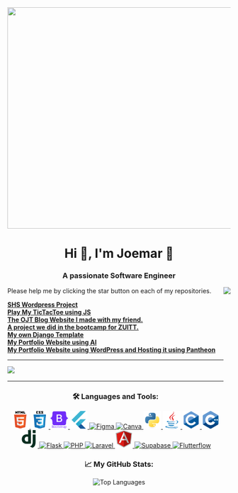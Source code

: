 <img  height="500" width="1000" align="center" src="https://64.media.tumblr.com/21662d0c029e877d79c9c6f768165bc9/44528f76b4bcd124-64/s500x750/3727e9126b5cea9c7fcfdaf19c0d32400149bc50.gif">
<h1 align="center">Hi 👋, I'm Joemar 🚀</h1>
<h3 align="center">A passionate Software Engineer</h3>
<img  height="350" align="right" src="https://mir-s3-cdn-cf.behance.net/project_modules/hd/7d239486126039.5d908668ad9ef.jpg">

<p align="left">Please help me by clicking the star button on each of my repositories.</p>

<p align="left">
  <a href="https://fafacologne.wordpress.com/"><strong>SHS Wordpress Project</strong></a>
  <br>
  <a href="https://mar-tic-tac-toe.onrender.com/"><strong>Play My TicTacToe using JS</strong></a>
  <br>
  <a href="https://adrian-joemar-ojt-blogs.onrender.com/"><strong>The OJT Blog Website I made with my friend.</strong></a>
  <br>
  <a href="https://joemar25.github.io/fcb-portfolio/"><strong>A project we did in the bootcamp for ZUITT.</strong></a>
  <br>
  <a href="https://mar-custom-django-template.onrender.com/"><strong>My own Django Template</strong></a>
  <br>
  <a href="https://joemar-j-cardio-portfoliovnyr8ov9ho.codedesign.app/"><strong>My Portfolio Website using AI</strong></a>
  <br>
  <a href="https://dev-mar-portfolio-web.pantheonsite.io/"><strong>My Portfolio Website using WordPress and Hosting it using Pantheon</strong></a>
</p>

<hr/>

<a href="https://github.com/DenverCoder1/readme-typing-svg">
  <img src="https://readme-typing-svg.demolab.com?font=Source+Serif+Pro&size=30&duration=3000&pause=1000&color=00DA22&center=true&vCenter=true&width=435&lines=SELECT+*+FROM+'World';+WHERE+'Someone'+LIKE+'%25You%25'">
</a>

<hr/>
<h3 align="center">🛠️ Languages and Tools:</h3>
<p align="center">
  <a href="https://www.w3.org/html/" target="_blank" rel="noreferrer">
    <img src="https://raw.githubusercontent.com/devicons/devicon/master/icons/html5/html5-original-wordmark.svg" alt="HTML5" width="40" height="40"/>
  </a>
  <a href="https://www.w3schools.com/css/" target="_blank" rel="noreferrer">
    <img src="https://raw.githubusercontent.com/devicons/devicon/master/icons/css3/css3-original-wordmark.svg" alt="CSS3" width="40" height="40"/>
  </a>
  <a href="https://getbootstrap.com" target="_blank" rel="noreferrer">
    <img src="https://raw.githubusercontent.com/devicons/devicon/master/icons/bootstrap/bootstrap-plain-wordmark.svg" alt="Bootstrap" width="40" height="40"/>
  </a>
  <a href="https://flutter.dev" target="_blank" rel="noreferrer">
    <img src="https://raw.githubusercontent.com/devicons/devicon/master/icons/flutter/flutter-original.svg" alt="Flutter" width="40" height="40"/>
  </a>
  <a href="https://www.figma.com" target="_blank" rel="noreferrer">
    <img src="https://www.vectorlogo.zone/logos/figma/figma-icon.svg" alt="Figma" width="40" height="40"/>
  </a>
  <a href="https://www.canva.com" target="_blank" rel="noreferrer">
    <img src="https://www.vectorlogo.zone/logos/canva/canva-icon.svg" alt="Canva" width="40" height="40"/>
  </a>
  <a href="https://www.python.org" target="_blank" rel="noreferrer">
    <img src="https://raw.githubusercontent.com/devicons/devicon/master/icons/python/python-original.svg" alt="Python" width="40" height="40"/>
  </a>
  <a href="https://www.java.com" target="_blank" rel="noreferrer">
    <img src="https://raw.githubusercontent.com/devicons/devicon/master/icons/java/java-original.svg" alt="Java" width="40" height="40"/>
  </a>
  <a href="https://www.cprogramming.com/" target="_blank" rel="noreferrer">
    <img src="https://raw.githubusercontent.com/devicons/devicon/master/icons/c/c-original.svg" alt="C" width="40" height="40"/>
  </a>
  <a href="https://www.cplusplus.com/" target="_blank" rel="noreferrer">
    <img src="https://raw.githubusercontent.com/devicons/devicon/master/icons/cplusplus/cplusplus-original.svg" alt="C++" width="40" height="40"/>
  </a>
  <a href="https://www.djangoproject.com/" target="_blank" rel="noreferrer">
    <img src="https://raw.githubusercontent.com/devicons/devicon/master/icons/django/django-plain.svg" alt="Django" width="40" height="40"/>
  </a>
  <a href="https://flask.palletsprojects.com/en/2.1.x/" target="_blank" rel="noreferrer">
    <img src="https://flask.palletsprojects.com/en/2.1.x/_images/flask-logo.png" alt="Flask" width="40" height="40"/>
  </a>
  <a href="https://www.php.net/" target="_blank" rel="noreferrer">
    <img src="https://logos-download.com/wp-content/uploads/2016/09/PHP_logo.png" alt="PHP" width="40" height="40"/>
  </a>
  <a href="https://laravel.com/" target="_blank" rel="noreferrer">
    <img src="https://cdn3.iconfinder.com/data/icons/logos-and-brands-adobe/512/194_Laravel-512.png" alt="Laravel" width="40" height="40"/>
  </a>
  <a href="https://angular.io" target="_blank" rel="noreferrer">
    <img src="https://raw.githubusercontent.com/devicons/devicon/master/icons/angularjs/angularjs-original.svg" alt="Angular" width="40" height="40"/>
  </a>
  <a href="https://supabase.com/" target="_blank" rel="noreferrer">
    <img src="https://seeklogo.com/images/S/supabase-logo-DCC676FFE2-seeklogo.com.png" alt="Supabase" width="40" height="40"/>
  </a>
  <a href="https://flutterflow.io/" target="_blank" rel="noreferrer">
    <img src="https://asset.brandfetch.io/id209IGdxm/idGj5i8Kzv.jpeg" alt="Flutterflow" width="40" height="40"/>
  </a>
</p>
<h3 align="center">📈 My GitHub Stats:</h3>
<p align="center">
  <img src="https://github-readme-stats.vercel.app/api/top-langs/?username=joemar25&theme=nightowl&hide_border=false&include_all_commits=true&count_private=true&layout=compact" alt="Top Languages" />
</p>
